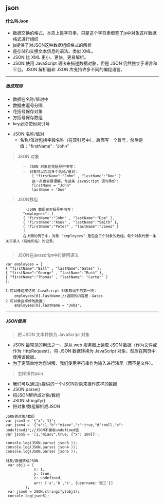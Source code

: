 ## json
#### 什么叫Json
* 数据交换的格式，本质上是字符串，只是这个字符串借鉴了js中对象这样数据格式进行组织
* js提供了对JSON这种数据组织格式的解析
* 是存储和交换文本信息的语法。类似 XML。
* JSON 比 XML 更小、更快，更易解析。
* JSON 使用 JavaScript 语法来描述数据对象，但是 JSON 仍然独立于语言和平台。JSON 解析器和 JSON 库支持许多不同的编程语言。
---
##### 语法规则
* 数据在名称/值对中
* 数据由逗号分隔
* 花括号保存对象
* 方括号保存数组
* key必须使用双引号

-  JSON 名称/值对
    - 名称/值对包括字段名称（在双引号中），后面写一个冒号，然后是值："firstName" : "John"
 >  JSON 对象
```
        -  JSON 对象在花括号中书写：
        -  对象可以包含多个名称/值对：
            { "firstName":"John" , "lastName":"Doe" }
            这一点也容易理解，与这条 JavaScript 语句等价：
            firstName = "John"
            lastName = "Doe"
```

    
    
    
>   JSON数组

```
         -JSON 数组在方括号中书写：
        "employees": [
        { "firstName":"John" , "lastName":"Doe" },
        { "firstName":"Anna" , "lastName":"Smith" },
        { "firstName":"Peter" , "lastName":"Jones" }
        ]
        在上面的例子中，对象 "employees" 是包含三个对象的数组。每个对象代表一条关于某人（有姓和名）的记录。
    
```

> JSON在javascript中的使用语法

```
var employees = [
{ "firstName":"Bill" , "lastName":"Gates" },
{ "firstName":"George" , "lastName":"Bush" },
{ "firstName":"Thomas" , "lastName": "Carter" }
];

1.可以像这样访问 JavaScript 对象数组中的第一项：
    employees[0].lastName;//返回的内容是：Gates
2.可以像这样修改数据：   
    employees[0].lastName = "Jobs";

```
---
##### JSON使用
> 把 JSON 文本转换为 JavaScript 对象
- JSON 最常见的用法之一，是从 web 服务器上读取 JSON 数据（作为文件或作为 HttpRequest），将 JSON 数据转换为 JavaScript 对象，然后在网页中使用该数据。
- 为了更简单地为您讲解，我们使用字符串作为输入进行演示（而不是文件）。

> 怎样操作json
* 我们可以通过js提供的一个JSON对象来操作这样的数据
* JSON.parse()
* 把JSON解析成对象/数组
* JSON.stringify()
* 把对象/数组解析成JSON

```
JSON转对象/数组
var json3 = '{"x": 1}';
var json4 = '{"a":1,"b":"miaov","c":true,"d":null,"e": undefined}';//JSON不接收undefined值
var json5 = '[1,"miaov",true, {"x": 100}]';

console.log(JSON.parse( json3 ));
console.log(JSON.parse( json4 ));
console.log(JSON.parse( json5 ));

对象/数组转成JSON
 var obj1 = {
             x: 1,
             y: true,
             z: undefined,
             arr: ['a','b','c', {username:'张三'}]
         };
 var json6 = JSON.stringify(obj1);
 console.log(json6);
```





